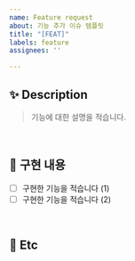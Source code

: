 ```yaml
---
name: Feature request
about: 기능 추가 이슈 템플릿
title: "[FEAT]"
labels: feature
assignees: ''

---
```


## ✨ Description

> 기능에 대한 설명을 적습니다.

<br>

## 📌 구현 내용

- [ ] 구현한 기능을 적습니다 (1)
- [ ] 구현한 기능을 적습니다 (2)

<br>

## 🌱 Etc
